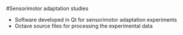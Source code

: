 #Sensorimotor adaptation studies
- Software developed in Qt for sensorimotor adaptation experiments
- Octave source files for processing the experimental data
